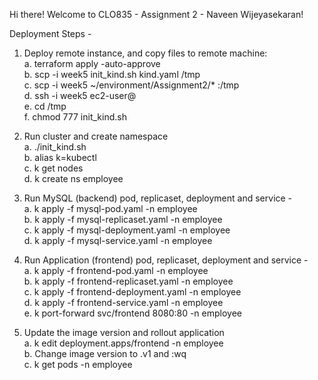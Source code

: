 Hi there! Welcome to CLO835 - Assignment 2 - Naveen Wijeyasekaran!

Deployment Steps -

1. Deploy remote instance, and copy files to remote machine:  
a. terraform apply -auto-approve  
b. scp -i week5 init_kind.sh kind.yaml <remote ip>/tmp  
c. scp -i week5 ~/environment/Assignment2/* <remote ip>:/tmp    
d. ssh -i week5 ec2-user@<remote ip>  
e. cd /tmp  
f. chmod 777 init_kind.sh  


2. Run cluster and create namespace  
	a. ./init_kind.sh  
	b. alias k=kubectl  
	c. k get nodes  
	d. k create ns employee  
	
3. Run MySQL (backend) pod, replicaset, deployment and service -  
    a. k apply -f mysql-pod.yaml -n employee  
    b. k apply -f mysql-replicaset.yaml -n employee  
	c. k apply -f mysql-deployment.yaml -n employee  
	d. k apply -f mysql-service.yaml -n employee  
  
4. Run Application (frontend) pod, replicaset, deployment and service -   
    a. k apply -f frontend-pod.yaml -n employee  
    b. k apply -f frontend-replicaset.yaml -n employee  
    c. k apply -f frontend-deployment.yaml -n employee  
    d. k apply -f frontend-service.yaml -n employee  
	e. k port-forward svc/frontend 8080:80 -n employee  

5. Update the image version and rollout application  
	a. k edit deployment.apps/frontend -n employee  
	b. Change image version to .v1 and :wq  
	c. k get pods -n employee  
